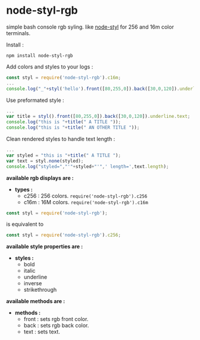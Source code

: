 # node-styl-rgb
simple bash console rgb syling. like [node-styl](https://www.npmjs.com/package/node-styl)
 for 256 and 16m color terminals.

 Install :

 ```
 npm install node-styl-rgb
 ```


Add colors and styles to your logs :
```javascript
const styl = require('node-styl-rgb').c16m;
...
console.log("_"+styl('hello').front([80,255,0]).back([30,0,120]).underline);

```

 Use preformated style :
```javascript
...
var title = styl().front([80,255,0]).back([30,0,120]).underline.text;
console.log("this is "+title(" A TITLE "));
console.log("this is "+title(" AN OTHER TITLE "));
```

 Clean rendered styles to handle text length :
 ```javascript
 ...
 var styled = "this is "+title(" A TITLE ");
 var text = styl.none(styled);
 console.log("styled=","'"+styled+"'",' length=',text.length);
 ```
**available rgb displays are :**
* **types :**
	* c256 : 256 colors. ```require('node-styl-rgb').c256 ```
	* c16m : 16M colors. ```require('node-styl-rgb').c16m ```

```javascript
const styl = require('node-styl-rgb');
```
is equivalent to
```javascript
const styl = require('node-styl-rgb').c256;
```

**available style properties are :**
* **styles :**
	* bold
	* italic
	* underline
	* inverse
	* strikethrough

**available methods are :**

* **methods :**
	* front : sets rgb front color.
	* back : sets rgb back color.
	* text : sets text.
